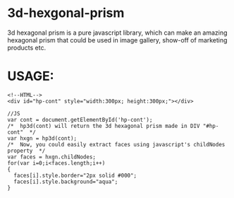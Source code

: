 # 3d-hexgonal-prism
3d hexagonal prism is a pure javascript library, which can make an amazing hexagonal prism that could be used in image gallery, show-off of marketing products etc.
# USAGE:
```
<!--HTML-->
<div id="hp-cont" style="width:300px; height:300px;"></div>
```
```
//JS
var cont = document.getElementById('hp-cont');
/*  hp3d(cont) will return the 3d hexagonal prism made in DIV "#hp-cont"  */
var hxgn = hp3d(cont);
/*  Now, you could easily extract faces using javascript's childNodes property  */
var faces = hxgn.childNodes;
for(var i=0;i<faces.length;i++)
{
  faces[i].style.border="2px solid #000";
  faces[i].style.background="aqua";
}
```
